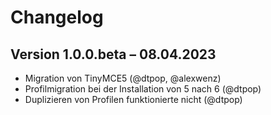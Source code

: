 Changelog
=========

Version 1.0.0.beta – 08.04.2023
-------------------------------

* Migration von TinyMCE5 (@dtpop, @alexwenz)
* Profilmigration bei der Installation von 5 nach 6 (@dtpop)
* Duplizieren von Profilen funktionierte nicht (@dtpop)

